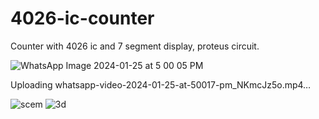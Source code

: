 # 4026-ic-counter
Counter with 4026 ic and 7 segment display, proteus circuit.

![WhatsApp Image 2024-01-25 at 5 00 05 PM](https://github.com/LevanChagelishvili/4026-ic-counter/assets/105656257/db1fb371-058f-40cb-97c2-6e29f7ed1c03)



Uploading whatsapp-video-2024-01-25-at-50017-pm_NKmcJz5o.mp4…


![scem](https://github.com/LevanChagelishvili/4026-ic-counter/assets/105656257/e82dfc57-eda0-4a9b-a042-9030da539399)
![3d](https://github.com/LevanChagelishvili/4026-ic-counter/assets/105656257/8d67ed13-1b17-4409-8d14-bfbb2c3dc904)
